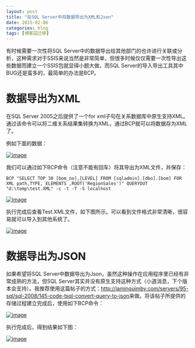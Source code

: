 ```yaml
---
layout: post
title: "在SQL Server中将数据导出为XML和Json"
date: 2015-02-06
categories: blog
tags: [博客园迁移]
---
```


有时候需要一次性将SQL Server中的数据导出给其他部门的也许进行关联或分析，这种需求对于SSIS来说当然是非常简单，但很多时候仅仅需要一次性导出这些数据而建立一个SSIS包就显得小题大做，而SQL Server的导入导出工具其中BUG还是蛮多的，最简单的办法是BCP。

# 数据导出为XML

在SQL Server 2005之后提供了一个for xml子句在关系数据库中原生支持XML。通过该命令可以将二维关系结果集转换为XML，通过BCP就可以将数据存为XML了。

例如下面的数据：

[![image](https://cdn.jsdelivr.net/gh/careyson/careyson.github.io@main/assets/images/2015-02-06-sql-server-xml-json/sql-server-xml-json-061209338748293.png)](//images0.cnblogs.com/blog/35368/201502/061209326248577.png)

我们可以通过如下BCP命令（注意不能有回车）将其导出为XML文件，并保存：
    
    
    BCP "SELECT TOP 30 [bom_no],[LEVEL] FROM [sqladmin].[dbo].[bom] FOR XML path,TYPE, ELEMENTS ,ROOT('RegionSales')" QUERYOUT "d:\temp\test.XML" -c -t -T -S localhost

[![image](https://cdn.jsdelivr.net/gh/careyson/careyson.github.io@main/assets/images/2015-02-06-sql-server-xml-json/sql-server-xml-json-061209344685407.png)](//images0.cnblogs.com/blog/35368/201502/061209341716850.png)

执行完成后查看Test.XML文件，如下图所示。可以看到文件格式非常清晰，很容易就可以导入到其他系统了。

[![image](https://cdn.jsdelivr.net/gh/careyson/careyson.github.io@main/assets/images/2015-02-06-sql-server-xml-json/sql-server-xml-json-061209351404779.png)](//images0.cnblogs.com/blog/35368/201502/061209348901236.png)

# 数据导出为JSON

如果希望将SQL Server中数据导出为Json，虽然这种操作在应用程序里已经有非常成熟的方法，但SQL Server其实并没有原生支持这种方式（小道消息，下个版本会支持）。我推荐使用这篇帖子的方式：<http://jaminquimby.com/servers/95-sql/sql-2008/145-code-tsql-convert-query-to-json>来做。将该帖子所提供的存储过程建立完成后，使用如下BCP命令：

[![image](https://cdn.jsdelivr.net/gh/careyson/careyson.github.io@main/assets/images/2015-02-06-sql-server-xml-json/sql-server-xml-json-061209366099793.png)](//images0.cnblogs.com/blog/35368/201502/061209355155593.png)

执行完成后，得到结果如下图：

[![image](https://cdn.jsdelivr.net/gh/careyson/careyson.github.io@main/assets/images/2015-02-06-sql-server-xml-json/sql-server-xml-json-061209377968724.png)](//images0.cnblogs.com/blog/35368/201502/061209372345151.png)
